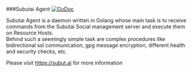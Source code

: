 ###Subutai Agent
[![GoDoc](https://godoc.org/github.com/subutai-io/agent?status.svg)](https://godoc.org/github.com/subutai-io/agent)

Subutai Agent is a daemon written in Golang whose main task is to receive commands from the Subutai Social management server and execute them on Resource Hosts.  
Behind such a seemingly simple task are complex procedures like bidirectional ssl communication, gpg message encryption, different health and security checks, etc.  

Please visit https://subut.ai for more information
